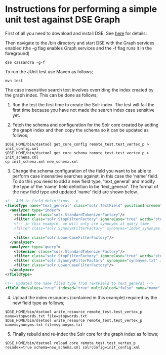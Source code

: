 # Instructions for performing a simple unit test against DSE Graph
  
First of all you need to download and install DSE. See [here](https://academy.datastax.com/downloads) for details: 

Then navigate to the <DSE home>/bin directory and start DSE with the 
Graph services enabled (the -g flag enables Graph services and 
the -f flag runs it in the foreground)

  ```
  dse cassandra -g-f
  ```
         
To run the JUnit test use Maven as follows;

  ```
  mvn test
  ```
The case insensitive search test involves overriding the index created
by the graph index. This can be done as follows;

1. Run the test the first time to create the Solr index. The test will 
fail the first time because you have not made the search index case 
sensitive yet.

2. Fetch the schema and configuration for the Solr core created by
adding the graph index and then copy the schema so it can be
updated as follwos;

  ```
  $DSE_HOME/bin/dsetool get_core_config remote_test.test_vertex_p > init_config.xml
  $DSE_HOME/bin/dsetool get_core_schema remote_test.test_vertex_p > init_schema.xml
  cp init_schema.xml new_schema.xml
  ```

3. Change the schema configuration of the field you want to be able to
perform case insensitive searches against, in this case the 'name' field. To do this
you need to add a new field type, 'text_general' and modify the type of the 'name' field definition 
to be 'text_general'. The format of the new field type and updated 'name' field are shown below.

  ```xml
  <!-- Add to field definitions -->
<fieldType name="text_general" class="solr.TextField" positionIncrementGap="100">
  <analyzer type="index">
    <tokenizer class="solr.StandardTokenizerFactory"/>
    <filter class="solr.StopFilterFactory" ignoreCase="true" words="stopwords.txt" />
    <!-- in this example, we will only use synonyms at query time
    <filter class="solr.SynonymFilterFactory" synonyms="index_synonyms.txt" ignoreCase="true" expand="false"/>
    -->
    <filter class="solr.LowerCaseFilterFactory"/>
  </analyzer>
  <analyzer type="query">
    <tokenizer class="solr.StandardTokenizerFactory"/>
    <filter class="solr.StopFilterFactory" ignoreCase="true" words="stopwords.txt" />
    <filter class="solr.SynonymFilterFactory" synonyms="synonyms.txt" ignoreCase="true" expand="true"/>
    <filter class="solr.LowerCaseFilterFactory"/>
  </analyzer>
</fieldType>

  <!-- Updated the name filed type from TextField to text_general -->
  <field docValues="true" indexed="true" multiValued="false" name="name" stored="true" type="text_general"/>
  ```

4. Upload the index resources (contained in this example) required by the new field type as follows;

  ```
  $DSE_HOME/bin/dsetool write_resource remote_test.test_vertex_p name=stopwords.txt file=stopwords.txt
  $DSE_HOME/bin/dsetool write_resource remote_test.test_vertex_p name=synonyms.txt file=synonyms.txt
  ```
  
5. Finally rebuild and re-index the Solr core for the graph index as follows;

  ```
  $DSE_HOME/bin/dsetool reload_core remote_test.test_vertex_p reindex=true schema=new_schema.xml solrconfig=init_config.xml
  ```

